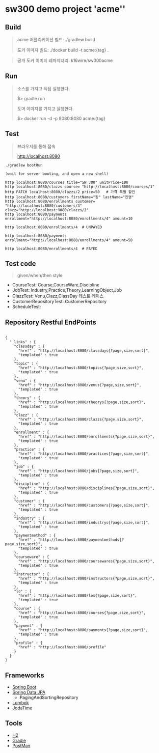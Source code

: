 # sw300 demo project 'acme''


## Build

> acme 어플리케이션 빌드: ./gradlew build
>
> 도커 이미지 빌드: ./docker build -t acme:{tag} .

> 공개 도커 이미지 레파지터리: k16wire/sw300acme

## Run

> 소스를 가지고 직접 실행한다.
>
> $> gradle run
>
> 도머 이미지를 가지고 실행한다.
> 
> $> docker run -d -p 8080:8080 acme:{tag}

## Test

> 브라우저를 통해 접속
>
> [http://localhost:8080](http://localhost:8080)

```
./gradlew bootRun

(wait for server booting, and open a new shell)

http localhost:8080/courses title="SW 300" unitPrice=100
http localhost:8080/clazzs course= "http://localhost:8080/courses/1" 
http PATCH localhost:8080/clazzs/2 price=50   # 가격 특별 할인 
http localhost:8080/customers firstName="장" lastName="진영"
http localhost:8080/enrollments customer= "http://localhost:8080/customers/3" clazz="http://localhost:8080/clazzs/2"
http localhost:8080/payments enrollment="http://localhost:8080/enrollments/4" amount=10

http localhost:8080/enrollments/4  # UNPAYED

http localhost:8080/payments enrollment="http://localhost:8080/enrollments/4" amount=50

http localhost:8080/enrollments/4  # PAYED

```

## Test code

> given/when/then style

- CourseTest: Course,CourseWare,Discipline
- JobTest: Industry,Practice,Theory,LearningObject,Job
- ClazzTest: Venu,Clazz,ClassDay 테스트 케이스
- CustomerRepositoryTest: CustomerRepository
- ScheduleTest: 

## Repository Restful EndPoints

<pre><code>
{
  "_links" : {
    "classday" : {
      "href" : "http://localhost:8080/classdays{?page,size,sort}",
      "templated" : true
    },
    "topic" : {
      "href" : "http://localhost:8080/topics{?page,size,sort}",
      "templated" : true
    },
    "venu" : {
      "href" : "http://localhost:8080/venus{?page,size,sort}",
      "templated" : true
    },
    "theory" : {
      "href" : "http://localhost:8080/theorys{?page,size,sort}",
      "templated" : true
    },
    "clazz" : {
      "href" : "http://localhost:8080/clazzs{?page,size,sort}",
      "templated" : true
    },
    "enrollment" : {
      "href" : "http://localhost:8080/enrollments{?page,size,sort}",
      "templated" : true
    },
    "practice" : {
      "href" : "http://localhost:8080/practices{?page,size,sort}",
      "templated" : true
    },
    "job" : {
      "href" : "http://localhost:8080/jobs{?page,size,sort}",
      "templated" : true
    },
    "discipline" : {
      "href" : "http://localhost:8080/disciplines{?page,size,sort}",
      "templated" : true
    },
    "customer" : {
      "href" : "http://localhost:8080/customers{?page,size,sort}",
      "templated" : true
    },
    "industry" : {
      "href" : "http://localhost:8080/industrys{?page,size,sort}",
      "templated" : true
    },
    "paymentmethod" : {
      "href" : "http://localhost:8080/paymentmethods{?page,size,sort}",
      "templated" : true
    },
    "courseware" : {
      "href" : "http://localhost:8080/coursewares{?page,size,sort}",
      "templated" : true
    },
    "instructor" : {
      "href" : "http://localhost:8080/instructors{?page,size,sort}",
      "templated" : true
    },
    "lo" : {
      "href" : "http://localhost:8080/los{?page,size,sort}",
      "templated" : true
    },
    "course" : {
      "href" : "http://localhost:8080/courses{?page,size,sort}",
      "templated" : true
    },
    "payment" : {
      "href" : "http://localhost:8080/payments{?page,size,sort}",
      "templated" : true
    },
    "profile" : {
      "href" : "http://localhost:8080/profile"
    }
  }
}
</code></pre>

## Frameworks

- [Spring Boot](http://spring.io/projects/spring-boot)
- [Spring Data JPA](https://spring.io/projects/spring-data-jpa)
    * PagingAndSortingRepository
- [Lombok](https://projectlombok.org/)
- [JodaTime](https://www.joda.org/joda-time/index.html)

## Tools

- [H2](http://www.h2database.com/html/main.html)
- [Gradle](https://gradle.org/)
- [PostMan](https://www.getpostman.com/)